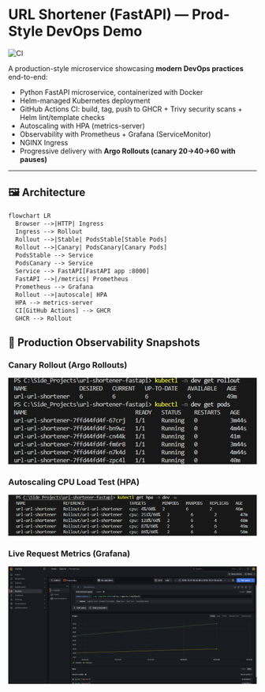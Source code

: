 # URL Shortener (FastAPI) — Prod-Style DevOps Demo
![CI](https://github.com/gowthamenjoy/url-shortener-fastapi/actions/workflows/ci.yaml/badge.svg)

A production-style microservice showcasing **modern DevOps practices** end-to-end:

- Python FastAPI microservice, containerized with Docker
- Helm-managed Kubernetes deployment
- GitHub Actions CI: build, tag, push to GHCR + Trivy security scans + Helm lint/template checks
- Autoscaling with HPA (metrics-server)
- Observability with Prometheus + Grafana (ServiceMonitor)
- NGINX Ingress
- Progressive delivery with **Argo Rollouts (canary 20→40→60 with pauses)**

---

## 🖼 Architecture

```mermaid
flowchart LR
  Browser -->|HTTP| Ingress
  Ingress --> Rollout
  Rollout -->|Stable| PodsStable[Stable Pods]
  Rollout -->|Canary| PodsCanary[Canary Pods]
  PodsStable --> Service
  PodsCanary --> Service
  Service --> FastAPI[FastAPI app :8000]
  FastAPI -->|/metrics| Prometheus
  Prometheus --> Grafana
  Rollout -->|autoscale| HPA
  HPA --> metrics-server
  CI[GitHub Actions] --> GHCR
  GHCR --> Rollout
```

## 📸 Production Observability Snapshots

### Canary Rollout (Argo Rollouts)
<img src="docs/argo-canary.png" width="650"/>

### Autoscaling CPU Load Test (HPA)
<img src="docs/hpa-scale.png" width="650"/>

### Live Request Metrics (Grafana)
<img src="docs/Grafana-requests.png" width="650"/>

